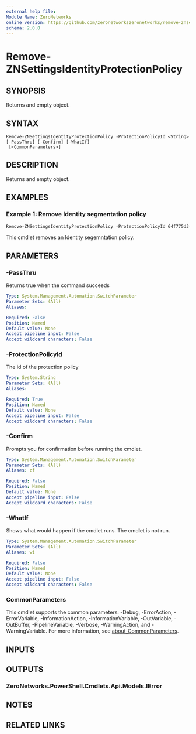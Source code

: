 ```yaml
---
external help file:
Module Name: ZeroNetworks
online version: https://github.com/zeronetworkszeronetworks/remove-znsettingsidentityprotectionpolicy
schema: 2.0.0
---
```


# Remove-ZNSettingsIdentityProtectionPolicy

## SYNOPSIS
Returns and empty object.

## SYNTAX

```
Remove-ZNSettingsIdentityProtectionPolicy -ProtectionPolicyId <String> [-PassThru] [-Confirm] [-WhatIf]
 [<CommonParameters>]
```

## DESCRIPTION
Returns and empty object.

## EXAMPLES

### Example 1: Remove Identity segmentation policy
```powershell
Remove-ZNSettingsIdentityProtectionPolicy -ProtectionPolicyId 64f775d3-7c87-46a4-ac3c-8a21d340a645
```

This cmdlet removes an Identity segemntation policy.

## PARAMETERS

### -PassThru
Returns true when the command succeeds

```yaml
Type: System.Management.Automation.SwitchParameter
Parameter Sets: (All)
Aliases:

Required: False
Position: Named
Default value: None
Accept pipeline input: False
Accept wildcard characters: False
```

### -ProtectionPolicyId
The id of the protection policy

```yaml
Type: System.String
Parameter Sets: (All)
Aliases:

Required: True
Position: Named
Default value: None
Accept pipeline input: False
Accept wildcard characters: False
```

### -Confirm
Prompts you for confirmation before running the cmdlet.

```yaml
Type: System.Management.Automation.SwitchParameter
Parameter Sets: (All)
Aliases: cf

Required: False
Position: Named
Default value: None
Accept pipeline input: False
Accept wildcard characters: False
```

### -WhatIf
Shows what would happen if the cmdlet runs.
The cmdlet is not run.

```yaml
Type: System.Management.Automation.SwitchParameter
Parameter Sets: (All)
Aliases: wi

Required: False
Position: Named
Default value: None
Accept pipeline input: False
Accept wildcard characters: False
```

### CommonParameters
This cmdlet supports the common parameters: -Debug, -ErrorAction, -ErrorVariable, -InformationAction, -InformationVariable, -OutVariable, -OutBuffer, -PipelineVariable, -Verbose, -WarningAction, and -WarningVariable. For more information, see [about_CommonParameters](http://go.microsoft.com/fwlink/?LinkID=113216).

## INPUTS

## OUTPUTS

### ZeroNetworks.PowerShell.Cmdlets.Api.Models.IError

## NOTES

## RELATED LINKS

